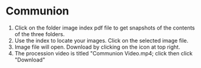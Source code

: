 # Communion
1.  Click on the folder image index pdf file to get snapshots of the contents of the three folders.
2.  Use the index to locate your images. Click on the selected image file.
3.  Image file will open.  Download by clicking on the icon at top right.
4.  The procession video is titled "Communion Video.mp4; click then click "Download"

